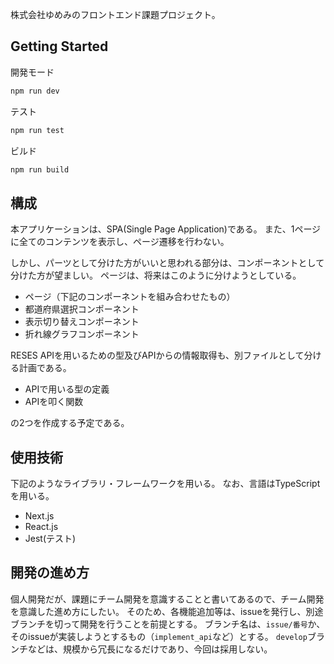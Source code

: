 株式会社ゆめみのフロントエンド課題プロジェクト。

## Getting Started
開発モード

```bash
npm run dev
```

テスト

```bash
npm run test
```

ビルド

```bash
npm run build
```

## 構成
本アプリケーションは、SPA(Single Page Application)である。
また、1ページに全てのコンテンツを表示し、ページ遷移を行わない。

しかし、パーツとして分けた方がいいと思われる部分は、コンポーネントとして分けた方が望ましい。
ページは、将来はこのように分けようとしている。

- ページ（下記のコンポーネントを組み合わせたもの）
- 都道府県選択コンポーネント
- 表示切り替えコンポーネント
- 折れ線グラフコンポーネント

RESES APIを用いるための型及びAPIからの情報取得も、別ファイルとして分ける計画である。

- APIで用いる型の定義
- APIを叩く関数

の2つを作成する予定である。

## 使用技術
下記のようなライブラリ・フレームワークを用いる。
なお、言語はTypeScriptを用いる。

- Next.js
- React.js
- Jest(テスト)

## 開発の進め方
個人開発だが、課題にチーム開発を意識することと書いてあるので、チーム開発を意識した進め方にしたい。
そのため、各機能追加等は、issueを発行し、別途ブランチを切って開発を行うことを前提とする。
ブランチ名は、`issue/番号`か、そのissueが実装しようとするもの（`implement_api`など）とする。
`develop`ブランチなどは、規模から冗長になるだけであり、今回は採用しない。